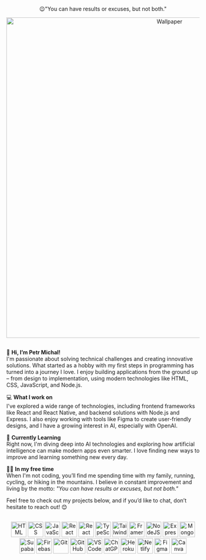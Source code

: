 <div align="center">
  <p>😉"You can have results or excuses, but not both."</p>
</div>


<div align="center">
  <img src="https://github.com/user-attachments/assets/d6bde9bd-ee7b-4846-8724-3190e910c12a" alt="Wallpaper" width="835">
 </div>

##

👋 **Hi, I’m Petr Michal!**  
I'm passionate about solving technical challenges and creating innovative solutions. What started as a hobby with my first steps in programming has turned into a journey I love. I enjoy building applications from the ground up – from design to implementation, using modern technologies like HTML, CSS, JavaScript, and Node.js.

💻 **What I work on**  
I've explored a wide range of technologies, including frontend frameworks like React and React Native, and backend solutions with Node.js and Express. I also enjoy working with tools like Figma to create user-friendly designs, and I have a growing interest in AI, especially with OpenAI.

🚀 **Currently Learning**  
Right now, I'm diving deep into AI technologies and exploring how artificial intelligence can make modern apps even smarter. I love finding new ways to improve and learning something new every day.

🏃‍♂️ **In my free time**  
When I'm not coding, you’ll find me spending time with my family, running, cycling, or hiking in the mountains. I believe in constant improvement and living by the motto: _"You can have results or excuses, but not both."_

Feel free to check out my projects below, and if you’d like to chat, don’t hesitate to reach out! 😊

## 

<p align="center">
  <img src="https://img.shields.io/badge/HTML5-E34F26?style=for-the-badge&logo=html5&logoColor=white" alt="HTML" height="40" />
  <img src="https://img.shields.io/badge/CSS3-1572B6?style=for-the-badge&logo=css3&logoColor=white" alt="CSS" height="40" />
  <img src="https://img.shields.io/badge/JavaScript-F7DF1E?style=for-the-badge&logo=javascript&logoColor=black" alt="JavaScript" height="40" />
  <img src="https://img.shields.io/badge/React-0d99ff?style=for-the-badge&logo=react&logoColor=white" alt="React" height="40" />
  <img src="https://img.shields.io/badge/React Native-0d99ff?style=for-the-badge&logo=react&logoColor=white" alt="React Native" height="40" />
  <img src="https://img.shields.io/badge/TypeScript-3178C6?style=for-the-badge&logo=typescript&logoColor=white" alt="TypeScript" height="40" />
  <img src="https://img.shields.io/badge/Tailwind_CSS-2298BD?style=for-the-badge&logo=tailwind-css&logoColor=white" alt="Tailwind CSS" height="40" />
  <img src="https://img.shields.io/badge/Framer_Motion-bc4a97?style=for-the-badge&logo=framer&logoColor=white" alt="Framer Motion" height="40" />
  <img src="https://img.shields.io/badge/Node.js-339933?style=for-the-badge&logo=node.js&logoColor=white" alt="NodeJS" height="40" />
  <img src="https://img.shields.io/badge/Express-000000?style=for-the-badge&logo=express&logoColor=white" alt="Express" height="40" />
  <img src="https://img.shields.io/badge/MongoDB-4DB33D?style=for-the-badge&logo=mongodb&logoColor=white" alt="MongoDB" height="40" />
  <img src="https://img.shields.io/badge/Supabase-1e7d52?style=for-the-badge&logo=supabase&logoColor=white" alt="Supabase" height="40" />
  <img src="https://img.shields.io/badge/Firebase-FFCA28?style=for-the-badge&logo=firebase&logoColor=black" alt="Firebase" height="40" />
  <img src="https://img.shields.io/badge/Git-F05032?style=for-the-badge&logo=git&logoColor=white" alt="Git" height="40" />
  <img src="https://img.shields.io/badge/GitHub-181717?style=for-the-badge&logo=github&logoColor=white" alt="GitHub" height="40" />
  <img src="https://img.shields.io/badge/VS_Code-007ACC?style=for-the-badge&logo=visual-studio-code&logoColor=white" alt="VSCode" height="40" />
  <img src="https://img.shields.io/badge/ChatGPT-gray?style=for-the-badge&logo=openai&logoColor=white" alt="ChatGPT" height="40" />
  <img src="https://img.shields.io/badge/Heroku-430098?style=for-the-badge&logo=heroku&logoColor=white" alt="Heroku" height="40" />
  <img src="https://img.shields.io/badge/Netlify-00C4CC?style=for-the-badge&logo=netlify&logoColor=white" alt="Netlify" height="40" />
  <img src="https://img.shields.io/badge/Figma-F24E1E?style=for-the-badge&logo=figma&logoColor=white" alt="Figma" height="40" />
  <img src="https://img.shields.io/badge/Canva-00C4CC?style=for-the-badge&logo=canva&logoColor=white" alt="Canva" height="40" />
</p>
















